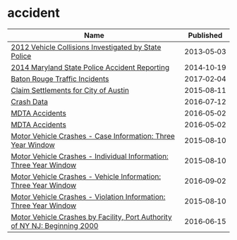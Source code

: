 # accident

Name | Published
---- | ---------
[2012 Vehicle Collisions Investigated by State Police](../datasets/pdvh-tf2u.md) | 2013&#x2011;05&#x2011;03
[2014 Maryland State Police Accident Reporting](../datasets/jjf7-k22c.md) | 2014&#x2011;10&#x2011;19
[Baton Rouge Traffic Incidents](../datasets/2tu5-7kif.md) | 2017&#x2011;02&#x2011;04
[Claim Settlements for City of Austin](../datasets/3tiy-6kg3.md) | 2015&#x2011;08&#x2011;11
[Crash Data](../datasets/bew5-k5dr.md) | 2016&#x2011;07&#x2011;12
[MDTA Accidents](../datasets/rqid-652u.md) | 2016&#x2011;05&#x2011;02
[MDTA Accidents](../datasets/rqid-652u.md) | 2016&#x2011;05&#x2011;02
[Motor Vehicle Crashes - Case Information: Three Year Window](../datasets/e8ky-4vqe.md) | 2015&#x2011;08&#x2011;10
[Motor Vehicle Crashes - Individual Information: Three Year Window](../datasets/ir4y-sesj.md) | 2015&#x2011;08&#x2011;10
[Motor Vehicle Crashes - Vehicle Information: Three Year Window](../datasets/xe9x-a24f.md) | 2016&#x2011;09&#x2011;02
[Motor Vehicle Crashes - Violation Information: Three Year Window](../datasets/abfj-y7uq.md) | 2015&#x2011;08&#x2011;10
[Motor Vehicle Crashes by Facility, Port Authority of NY NJ: Beginning 2000](../datasets/n4ys-au5c.md) | 2016&#x2011;06&#x2011;15

